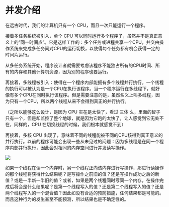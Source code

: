 # 并发介绍

在远古时代，我们的计算机只有一个 CPU，而且一次只能运行一个程序。

接着多任务系统被引入，单个 CPU 可以同时运行多个程序了，虽然并不是真正意义上的“同一时间点”。它是这样工作的：多个任务或进程共享一个CPU，并交由操作系统来完成多任务间对CPU的运行切换，以使得每个任务都有机会获得一定的时间片运行。

从多任务系统开始，程序设计者就需要考虑该程序不能独占所有的CPU时间、所有的内存和其他计算机资源，因为别的程序也要运行。

再接着，多线程被引入：使得在一个程序内部能拥有多个线程并行执行。一个线程的执行可以被认为是一个CPU在执行该程序。当一个程序运行在多线程下，就好像有多个CPU在同时执行该程序。但是需要注意的是，虽然名义上叫多线程，因为只有一个CPU，所以两个线程从来不会得到真正的并行执行。

（之所以能够这么设计，是因为 CPU 实在是太快了，看过 三体 么，里面的智子只有一个，但是却监控了整个地球，就是因为它跑的太快了，让人感觉到它无处不在，同样的，CPU 在切换线程的时候，我们根本就感觉不到）

再接着，多核 CPU 出现了，意味着不同的线程能被不同的CPU核得到真正意义的并行执行。以前的程序可能会出现一些从未见过的问题：因为多线程是在同一个程序内部并行执行，因此会对相同的内存空间进行并发读写操作。

![](http://tutorials.jenkov.com/images/java-concurrency/java-concurrency-tutorial-introduction-1.png)

如果一个线程在读一个内存时，另一个线程正向该内存进行写操作，那进行读操作的那个线程将获得什么结果呢？是写操作之前旧的值？还是写操作成功之后的新值？或是一半新一半旧的值？或者，如果是两个线程同时写同一个内存，在操作完成后将会是什么结果呢？是第一个线程写入的值？还是第二个线程写入的值？还是两个线程写入的一个混合值？因此如没有合适的预防措施，任何结果都是可能的。而且这种行为的发生甚至不能预测，所以结果也是不确定性的。

